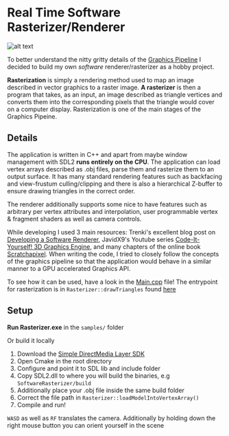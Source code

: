 # Real Time Software Rasterizer/Renderer

![alt text](https://github.com/hjelmw/SoftwareRasterizer/blob/master/img/combined.png)

To better understand the nitty gritty details of the [Graphics Pipeline](https://en.wikipedia.org/wiki/Graphics_pipeline) I decided to build my own _software_ renderer/rasterizer as a hobby project.

**Rasterization** is simply a rendering method used to map an image described in vector graphics to a raster image. **A rasterizer** is then a program that takes, as an input, an image described as triangle vertices and converts them into the corresponding pixels that the triangle would cover on a computer display. Rasterization is one of the main stages of the Graphics Pipeine.

## Details
The application is written in C++ and apart from maybe window management with SDL2 **runs entirely on the CPU**. The application can load vertex arrays described as .obj files, parse them and rasterize them to an output surface. It has many standard rendering features such as backfacing and view-frustum culling/clipping and there is also a hierarchical Z-buffer to ensure drawing triangles in the correct order. 

The renderer additionally supports some nice to have features such as arbitrary per vertex attributes and interpolation, user programmable vertex & fragment shaders as well as camera controls.


While developing I used 3 main resources: Trenki's excellent blog post on [Developing a Software Renderer](https://trenki2.github.io/blog/2017/06/06/developing-a-software-renderer-part1/), JavidX9's Youtube series [Code-It-Yourself! 3D Graphics Engine](https://www.youtube.com/watch?v=ih20l3pJoeU), and many chapters of the online book [Scratchapixel](https://www.scratchapixel.com/index.php?redirect). When writing the code, I tried to closely follow the concepts of the graphics pipeline so that the application would behave in a similar manner to a GPU accelerated Graphics API.

To see how it can be used, have a look in the [Main.cpp](https://github.com/hjelmw/SoftwareRasterizer/blob/master/src/Main.cpp) file! The entrypoint for rasterization is in `Rasterizer::drawTriangles` found [here](https://github.com/hjelmw/SoftwareRasterizer/blob/a839aaed5694e1d921fe6d82629a532b7768a0c8/src/Rasterizer.cpp#L429)


## Setup
**Run Rasterizer.exe** in the `samples/` folder

Or build it locally
1. Download the [Simple DirectMedia Layer SDK](https://www.libsdl.org/index.php) 
2. Open Cmake in the root directory
3. Configure and point it to SDL lib and include folder
4. Copy SDL2.dll to where you will build the binaries, e.g `SoftwareRasterizer/build`
5. Additionally place your .obj file inside the same build folder
6. Correct the file path in `Rasterizer::loadModelIntoVertexArray()`
7. Compile and run! 

`WASD` as well as `RF` translates the camera. Additionally by holding down the right mouse button you can orient yourself in the scene
